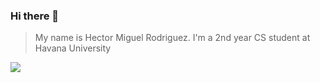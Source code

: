 ### Hi there 👋

> My name is Hector Miguel Rodriguez. 
> I'm a 2nd year CS student at Havana University

<img src=https://github.com/yurijserrano/Github-Profile-Readme-Logos/blob/master/programming%20languages/c%23.svg></img>
